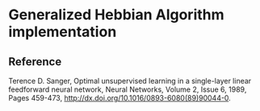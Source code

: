 Generalized Hebbian Algorithm implementation
============================================

Reference
---------
Terence D. Sanger, Optimal unsupervised learning in a single-layer linear feedforward neural network, Neural Networks, Volume 2, Issue 6, 1989, Pages 459-473, http://dx.doi.org/10.1016/0893-6080(89)90044-0.
